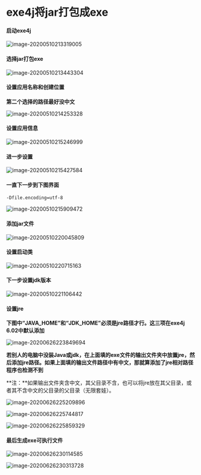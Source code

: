 # exe4j将jar打包成exe

#### 启动exe4j

![image-20200510213319005](https://gitee.com/silent-passer/Img/raw/master/img/image-20200510213319005.png)

#### 选择jar打包exe

![image-20200510213443304](https://gitee.com/silent-passer/Img/raw/master/img/image-20200510213443304.png)

#### 设置应用名称和创建位置

**第二个选择的路径最好没中文**

![image-20200510214253328](https://gitee.com/silent-passer/Img/raw/master/img/image-20200510214253328.png)

#### 设置应用信息

![image-20200510215246999](https://gitee.com/silent-passer/Img/raw/master/img/image-20200510215246999.png)

#### 进一步设置

![image-20200510215427584](https://gitee.com/silent-passer/Img/raw/master/img/image-20200510215427584.png)

#### 一直下一步到下图界面

`-Dfile.encoding=utf-8`

![image-20200510215909472](https://gitee.com/silent-passer/Img/raw/master/img/image-20200510215909472.png)

#### 添加jar文件

![image-20200510220045809](https://gitee.com/silent-passer/Img/raw/master/img/image-20200510220045809.png)

#### 设置启动类

![image-20200510220715163](https://gitee.com/silent-passer/Img/raw/master/img/image-20200510220715163.png)

#### 下一步设置jdk版本

![image-20200510221106442](https://gitee.com/silent-passer/Img/raw/master/img/image-20200510221106442.png)

#### 设置jre

**下图中“JAVA_HOME”和“JDK_HOME”必须是jre路径才行。这三项在exe4j 6.02中默认添加**

![image-20200626223849694](https://gitee.com/silent-passer/Img/raw/master/img/image-20200626223849694.png)

**若别人的电脑中没装Java或jdk，在上面填的exe文件的输出文件夹中放置jre，然后添加jre路径。如果上面填的输出文件路径中有中文，那就算添加了jre相对路径程序也检测不到**

**注：**如果输出文件夹含中文，其父目录不含，也可以将jre放在其父目录，或者其不含中文的父目录的父目录（无限套娃）。

![image-20200626225209896](https://gitee.com/silent-passer/Img/raw/master/img/image-20200626225209896.png)

![image-20200626225744817](https://gitee.com/silent-passer/Img/raw/master/img/image-20200626225744817.png)

![image-20200626225859329](https://gitee.com/silent-passer/Img/raw/master/img/image-20200626225859329.png)

#### 最后生成exe可执行文件

![image-20200626230114585](https://gitee.com/silent-passer/Img/raw/master/img/image-20200626230114585.png)

![image-20200626230313728](https://gitee.com/silent-passer/Img/raw/master/img/image-20200626230313728.png)

